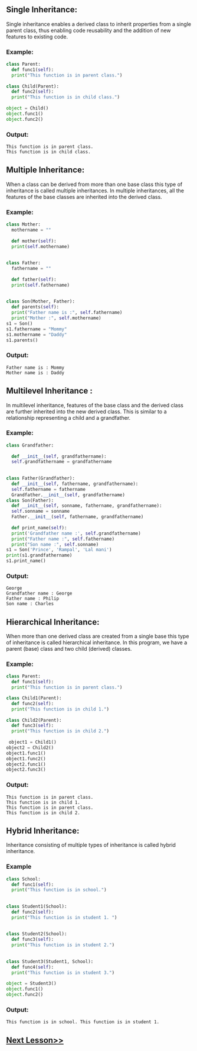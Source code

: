 ##  Single Inheritance: 
Single inheritance enables a derived class to inherit properties from a single parent class, thus enabling code reusability and the addition of new features to existing code.
### Example:
```python
class Parent:
  def func1(self):
  print("This function is in parent class.")
 
class Child(Parent):
  def func2(self):
  print("This function is in child class.")
 
object = Child()
object.func1()
object.func2()
```
### Output:
```
This function is in parent class.
This function is in child class.
```
## Multiple Inheritance: 
When a class can be derived from more than one base class this type of inheritance is called multiple inheritances. In multiple inheritances, all the features of the base classes are inherited into the derived class. 
### Example:
```python
class Mother:
  mothername = ""
 
  def mother(self):
  print(self.mothername)
 
 
class Father:
  fathername = ""
 
  def father(self):
  print(self.fathername)
 
 
class Son(Mother, Father):
  def parents(self):
  print("Father name is :", self.fathername)
  print("Mother :", self.mothername)
s1 = Son()
s1.fathername = "Mommy"
s1.mothername = "Daddy"
s1.parents()
```
### Output:
```
Father name is : Mommy
Mother name is : Daddy
```
## Multilevel Inheritance :
In multilevel inheritance, features of the base class and the derived class are further inherited into the new derived class. This is similar to a relationship representing a child and a grandfather. 
### Example:
```python
class Grandfather:
 
  def __init__(self, grandfathername):
  self.grandfathername = grandfathername
 
 
class Father(Grandfather):
  def __init__(self, fathername, grandfathername):
  self.fathername = fathername
  Grandfather.__init__(self, grandfathername)
class Son(Father):
  def __init__(self, sonname, fathername, grandfathername):
  self.sonname = sonname
  Father.__init__(self, fathername, grandfathername)
 
  def print_name(self):
  print('Grandfather name :', self.grandfathername)
  print("Father name :", self.fathername)
  print("Son name :", self.sonname)
s1 = Son('Prince', 'Rampal', 'Lal mani')
print(s1.grandfathername)
s1.print_name()
```
### Output:
```
George
Grandfather name : George
Father name : Philip
Son name : Charles
```
## Hierarchical Inheritance: 
When more than one derived class are created from a single base this type of inheritance is called hierarchical inheritance. In this program, we have a parent (base) class and two child (derived) classes.
### Example:
```python
class Parent:
  def func1(self):
  print("This function is in parent class.")

class Child1(Parent):
  def func2(self):
  print("This function is in child 1.")
  
class Child2(Parent):
  def func3(self):
  print("This function is in child 2.")
 
 object1 = Child1()
object2 = Child2()
object1.func1()
object1.func2()
object2.func1()
object2.func3()
```
### Output:
```
This function is in parent class.
This function is in child 1.
This function is in parent class.
This function is in child 2.
```
## Hybrid Inheritance: 
Inheritance consisting of multiple types of inheritance is called hybrid inheritance.
### Example
```python
class School:
  def func1(self):
  print("This function is in school.")
 
 
class Student1(School):
  def func2(self):
  print("This function is in student 1. ")
 
 
class Student2(School):
  def func3(self):
  print("This function is in student 2.")
 
 
class Student3(Student1, School):
  def func4(self):
  print("This function is in student 3.")
 
object = Student3()
object.func1()
object.func2()
```
### Output:
`
This function is in school.
This function is in student 1.
`
## [Next Lesson>>](https://replit.com/@codewithharry/62-Day-62-Access-Specifiers)
